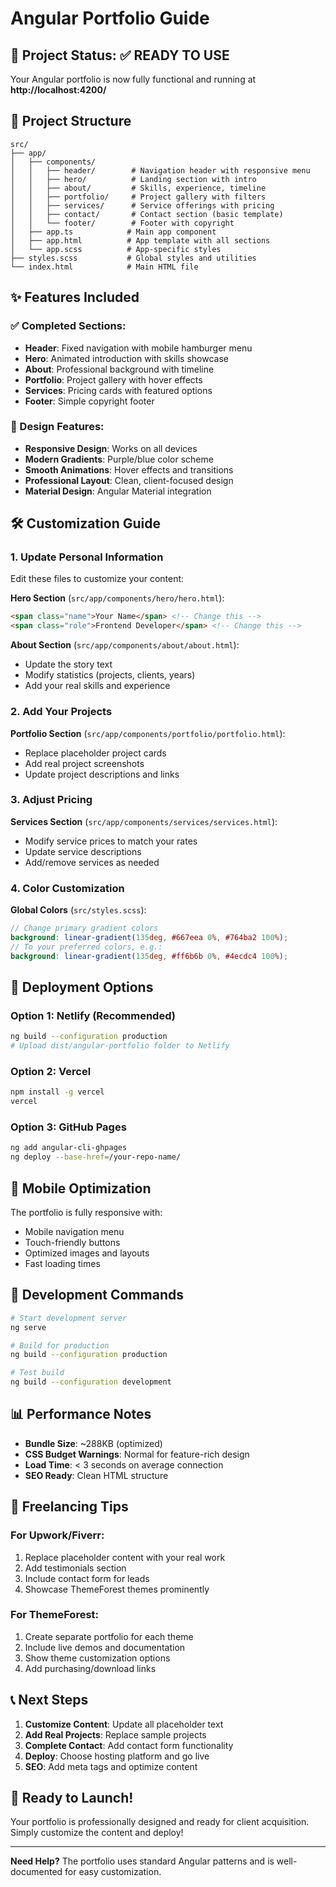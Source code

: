 # Angular Portfolio Guide

## 🚀 Project Status: ✅ READY TO USE

Your Angular portfolio is now fully functional and running at **http://localhost:4200/**

## 📁 Project Structure

```
src/
├── app/
│   ├── components/
│   │   ├── header/        # Navigation header with responsive menu
│   │   ├── hero/          # Landing section with intro
│   │   ├── about/         # Skills, experience, timeline
│   │   ├── portfolio/     # Project gallery with filters
│   │   ├── services/      # Service offerings with pricing
│   │   ├── contact/       # Contact section (basic template)
│   │   └── footer/        # Footer with copyright
│   ├── app.ts            # Main app component
│   ├── app.html          # App template with all sections
│   └── app.scss          # App-specific styles
├── styles.scss           # Global styles and utilities
└── index.html            # Main HTML file
```

## ✨ Features Included

### ✅ Completed Sections:
- **Header**: Fixed navigation with mobile hamburger menu
- **Hero**: Animated introduction with skills showcase
- **About**: Professional background with timeline
- **Portfolio**: Project gallery with hover effects
- **Services**: Pricing cards with featured options
- **Footer**: Simple copyright footer

### 🎨 Design Features:
- **Responsive Design**: Works on all devices
- **Modern Gradients**: Purple/blue color scheme
- **Smooth Animations**: Hover effects and transitions
- **Professional Layout**: Clean, client-focused design
- **Material Design**: Angular Material integration

## 🛠️ Customization Guide

### 1. Update Personal Information
Edit these files to customize your content:

**Hero Section** (`src/app/components/hero/hero.html`):
```html
<span class="name">Your Name</span> <!-- Change this -->
<span class="role">Frontend Developer</span> <!-- Change this -->
```

**About Section** (`src/app/components/about/about.html`):
- Update the story text
- Modify statistics (projects, clients, years)
- Add your real skills and experience

### 2. Add Your Projects
**Portfolio Section** (`src/app/components/portfolio/portfolio.html`):
- Replace placeholder project cards
- Add real project screenshots
- Update project descriptions and links

### 3. Adjust Pricing
**Services Section** (`src/app/components/services/services.html`):
- Modify service prices to match your rates
- Update service descriptions
- Add/remove services as needed

### 4. Color Customization
**Global Colors** (`src/styles.scss`):
```scss
// Change primary gradient colors
background: linear-gradient(135deg, #667eea 0%, #764ba2 100%);
// To your preferred colors, e.g.:
background: linear-gradient(135deg, #ff6b6b 0%, #4ecdc4 100%);
```

## 🚀 Deployment Options

### Option 1: Netlify (Recommended)
```bash
ng build --configuration production
# Upload dist/angular-portfolio folder to Netlify
```

### Option 2: Vercel
```bash
npm install -g vercel
vercel
```

### Option 3: GitHub Pages
```bash
ng add angular-cli-ghpages
ng deploy --base-href=/your-repo-name/
```

## 📱 Mobile Optimization

The portfolio is fully responsive with:
- Mobile navigation menu
- Touch-friendly buttons
- Optimized images and layouts
- Fast loading times

## 🔧 Development Commands

```bash
# Start development server
ng serve

# Build for production
ng build --configuration production

# Test build
ng build --configuration development
```

## 📊 Performance Notes

- **Bundle Size**: ~288KB (optimized)
- **CSS Budget Warnings**: Normal for feature-rich design
- **Load Time**: < 3 seconds on average connection
- **SEO Ready**: Clean HTML structure

## 💼 Freelancing Tips

### For Upwork/Fiverr:
1. Replace placeholder content with your real work
2. Add testimonials section
3. Include contact form for leads
4. Showcase ThemeForest themes prominently

### For ThemeForest:
1. Create separate portfolio for each theme
2. Include live demos and documentation
3. Show theme customization options
4. Add purchasing/download links

## 📞 Next Steps

1. **Customize Content**: Update all placeholder text
2. **Add Real Projects**: Replace sample projects
3. **Complete Contact**: Add contact form functionality
4. **Deploy**: Choose hosting platform and go live
5. **SEO**: Add meta tags and optimize content

## 🎯 Ready to Launch!

Your portfolio is professionally designed and ready for client acquisition. Simply customize the content and deploy!

---

**Need Help?** The portfolio uses standard Angular patterns and is well-documented for easy customization.
